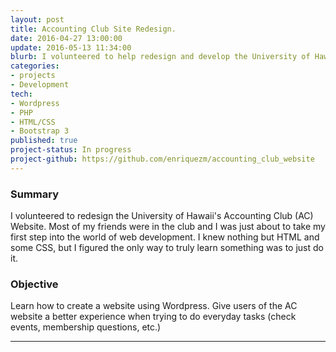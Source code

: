 ```yaml
---
layout: post
title: Accounting Club Site Redesign.
date: 2016-04-27 13:00:00
update: 2016-05-13 11:34:00
blurb: I volunteered to help redesign and develop the University of Hawaii's Accounting Club Website.
categories:
- projects
- Development
tech:
- Wordpress
- PHP
- HTML/CSS
- Bootstrap 3
published: true
project-status: In progress
project-github: https://github.com/enriquezm/accounting_club_website
---
```

### Summary

I volunteered to redesign the University of Hawaii's Accounting Club (AC) Website. Most of my friends were in the club and I was just about to take my first step into the world of web development. I knew nothing but HTML and some CSS, but I figured the only way to truly learn something was to just do it.

### Objective

Learn how to create a website using Wordpress. Give users of the AC website a better experience when trying to do everyday tasks (check events, membership questions, etc.)

<hr />
